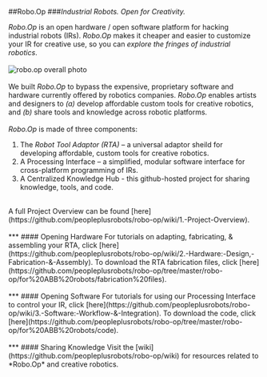 ##Robo.Op
###*Industrial Robots. Open for Creativity.*


_Robo.Op_ is an open hardware / open software platform for hacking industrial robots (IRs). 
_Robo.Op_ makes it cheaper and easier to customize your IR for creative use, so you can _explore the fringes of industrial robotics_.
<br/><br/>
![robo.op overall photo](https://farm6.staticflickr.com/5602/15315987927_f9e159c555_z.jpg)
<br/><br/>
We built _Robo.Op_ to bypass the expensive, proprietary software and hardware currently offered by robotics companies. _Robo.Op_ enables artists and designers to _(a)_ develop affordable custom tools for creative robotics, and _(b)_ share tools and knowledge across robotic platforms.
<br/><br/>
_Robo.Op_ is made of three components:
1.  The _Robot Tool Adaptor (RTA)_ – a universal adaptor sheild for developing affordable, custom tools for creative robotics.
2.  A Processing Interface – a simplified, modular software interface for cross-platform programming of IRs.
3.  A Centralized Knowledge Hub - this github-hosted project for sharing knowledge, tools, and code.
<br/>
A full Project Overview can be found [here](https://github.com/peopleplusrobots/robo-op/wiki/1.-Project-Overview).
<br/><br/>
***
#### Opening Hardware
For tutorials on adapting, fabricating, & assembling your RTA, click [here](https://github.com/peopleplusrobots/robo-op/wiki/2.-Hardware:-Design,-Fabrication-&-Assembly).
To download the RTA fabrication files, click [here](https://github.com/peopleplusrobots/robo-op/tree/master/robo-op/for%20ABB%20robots/fabrication%20files).
<br/><br/>
***
#### Opening Software
For tutorials for using our Processing Interface to control your IR, click [here](https://github.com/peopleplusrobots/robo-op/wiki/3.-Software:-Workflow-&-Integration).
To download the code, click [here](https://github.com/peopleplusrobots/robo-op/tree/master/robo-op/for%20ABB%20robots/code).
<br/><br/>
***
#### Sharing Knowledge
Visit the [wiki](https://github.com/peopleplusrobots/robo-op/wiki) for resources related to *Robo.Op* and creative robotics.
